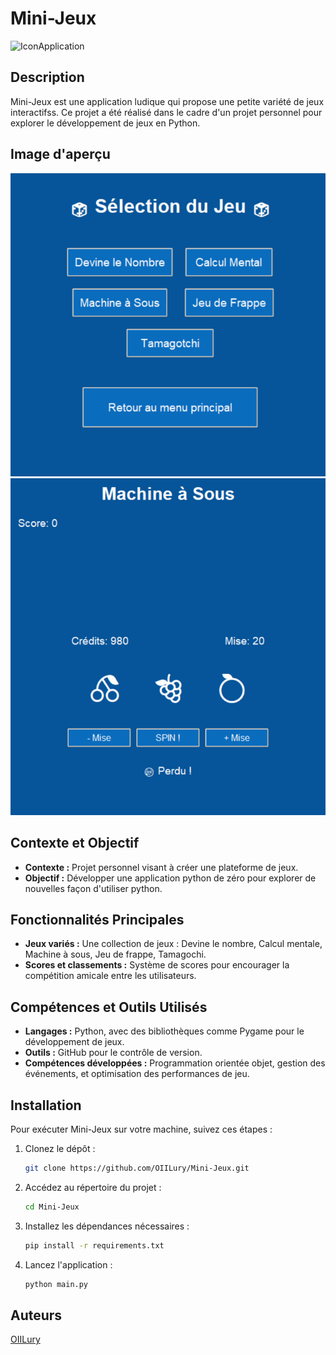 # Mini-Jeux
![IconApplication](assets/goofyCat.png)
## Description
Mini-Jeux est une application ludique qui propose une petite variété de jeux interactifss. Ce projet a été réalisé dans le cadre d'un projet personnel pour explorer le développement de jeux en Python.

## Image d'aperçu
![Aperçu de Mini-Jeux](assets/PageJeu.png)
![Aperçu de Mini-Jeux](assets/MachineSou.png)

## Contexte et Objectif
- **Contexte :** Projet personnel visant à créer une plateforme de jeux.
- **Objectif :** Développer une application python de zéro pour explorer de nouvelles façon d'utiliser python.

## Fonctionnalités Principales
- **Jeux variés :** Une collection de jeux : Devine le nombre, Calcul mentale, Machine à sous, Jeu de frappe, Tamagochi.
- **Scores et classements :** Système de scores pour encourager la compétition amicale entre les utilisateurs.

## Compétences et Outils Utilisés
- **Langages :** Python, avec des bibliothèques comme Pygame pour le développement de jeux.
- **Outils :** GitHub pour le contrôle de version.
- **Compétences développées :** Programmation orientée objet, gestion des événements, et optimisation des performances de jeu.

## Installation
Pour exécuter Mini-Jeux sur votre machine, suivez ces étapes :
1. Clonez le dépôt :
   ```bash
   git clone https://github.com/OIILury/Mini-Jeux.git
   ```
2. Accédez au répertoire du projet :
   ```bash
   cd Mini-Jeux
   ```
3. Installez les dépendances nécessaires :
   ```bash
   pip install -r requirements.txt
   ```
4. Lancez l'application :
   ```bash
   python main.py
   ```

## Auteurs
  [OIILury](https://github.com/OIILury)
